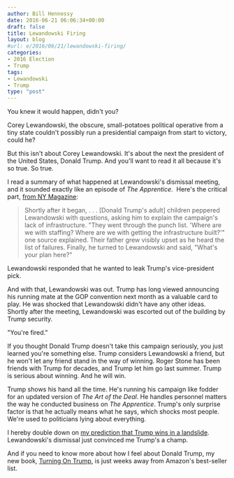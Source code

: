 ```yaml
---
author: Bill Hennessy
date: 2016-06-21 06:06:34+00:00
draft: false
title: Lewandowski Firing
layout: blog
#url: e/2016/06/21/lewandowski-firing/
categories:
- 2016 Election
- Trump
tags:
- Lewandowski
- Trump
type: "post"
---
```


You knew it would happen, didn't you?

Corey Lewandowski, the obscure, small-potatoes political operative from a tiny state couldn't possibly run a presidential campaign from start to victory, could he?

But this isn't about Corey Lewandowski. It's about the next the president of the United States, Donald Trump. And you'll want to read it all because it's so true. So true.

I read a summary of what happened at Lewandowski's dismissal meeting, and it sounded exactly like an episode of _The Apprentice_.  Here's the critical part, [from NY Magazine](https://nymag.com/daily/intelligencer/2016/06/trump-kids-ousted-corey-lewandowski.html):



> Shortly after it began, . . . [Donald Trump's adult] children peppered Lewandowski with questions, asking him to explain the campaign's lack of infrastructure. "They went through the punch list. 'Where are we with staffing? Where are we with getting the infrastructure built?'" one source explained. Their father grew visibly upset as he heard the list of failures. Finally, he turned to Lewandowski and said, "What's your plan here?"

Lewandowski responded that he wanted to leak Trump's vice-president pick.

And with that, Lewandowski was out. Trump has long viewed announcing his running mate at the GOP convention next month as a valuable card to play. He was shocked that Lewandowski didn't have any other ideas. Shortly after the meeting, Lewandowski was escorted out of the building by Trump security.



"You're fired."

If you thought Donald Trump doesn't take this campaign seriously, you just learned you're something else. Trump considers Lewandowski a friend, but he won't let any friend stand in the way of winning. Roger Stone has been friends with Trump for decades, and Trump let him go last summer. Trump is serious about winning. And he will win.

Trump shows his hand all the time. He's running his campaign like fodder for an updated version of _The Art of the Deal_. He handles personnel matters the way he conducted business on _The Apprentice_. Trump's only surprise factor is that he actually means what he says, which shocks most people. We're used to politicians lying about everything.

I hereby double down on [my prediction that Trump wins in a landslide](https://hennessysview.com/2016/05/13/how-to-predict-trumps-landslide-win/). Lewandowski's dismissal just convinced me Trump's a champ.

And if you need to know more about how I feel about Donald Trump, my new book, [Turning On Trump](https://hennessysview.com/2016/06/01/what-the-world-needs-now-a-trump-book/), is just weeks away from Amazon's best-seller list.
